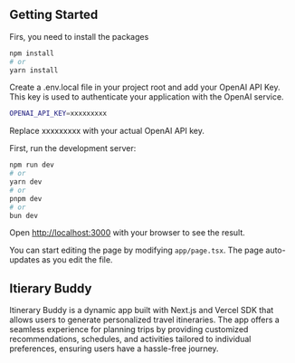 
## Getting Started

Firs, you need to install the packages

```bash
npm install
# or
yarn install
```

Create a .env.local file in your project root and add your OpenAI API Key. This key is used to authenticate your application with the OpenAI service.

```bash
OPENAI_API_KEY=xxxxxxxxx
```

Replace xxxxxxxxx with your actual OpenAI API key.


First, run the development server:

```bash
npm run dev
# or
yarn dev
# or
pnpm dev
# or
bun dev
```

Open [http://localhost:3000](http://localhost:3000) with your browser to see the result.

You can start editing the page by modifying `app/page.tsx`. The page auto-updates as you edit the file.

## Itierary Buddy 

Itinerary Buddy is a dynamic app built with Next.js and Vercel SDK that allows users to generate personalized travel itineraries. The app offers a seamless experience for planning trips by providing customized recommendations, schedules, and activities tailored to individual preferences, ensuring users have a hassle-free journey.
